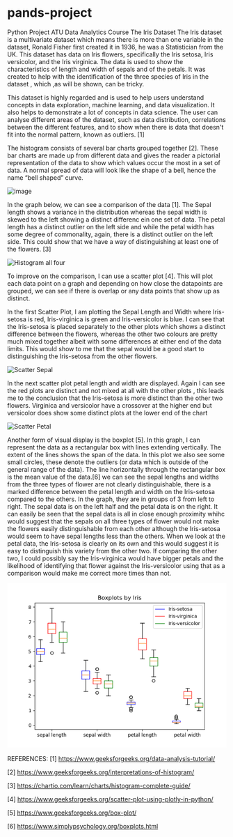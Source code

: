 # pands-project
Python Project ATU Data Analytics Course
The Iris Dataset
The Iris dataset is a multivariate dataset which means there is more than one variable in the dataset, Ronald Fisher first created it in 1936, he was a Statistician from the UK. This dataset has data on Iris flowers, specifically the Iris setosa, Iris versicolor, and the Iris virginica. The data is used to show the characteristics of length and width of sepals and of the petals.
It was created to help with the identification of the three species of Iris in the dataset , which ,as will be shown, can be tricky.

This dataset is highly regarded and is used to help users understand concepts in data exploration, machine learning, and data visualization. It also helps to demonstrate a lot of concepts in data science. The user can analyse different areas of the dataset, such as data distribution, correlations between the different features, and to show when there is data that doesn't fit into the normal pattern, known as outliers. [1]

The histogram consists of several bar charts grouped together [2]. These bar charts are made up from different data and gives the reader a pictorial representation of the data to show which values occur the most in a set of data.
A normal spread of data will look like the shape of a bell, hence the name “bell shaped” curve.

 ![image](https://github.com/kevinsenan/pands-project/assets/125194484/9dbfa69f-0e6e-4779-8ff7-a3d32d84a484)



In the graph below, we can see a comparison of the data [1]. The Sepal length shows a variance in the distribution whereas the sepal width is skewed to the left showing a distinct differenc ein one set of data. The petal length has a distinct outlier on the left side and while the petal width has some degree of commonality, again, there is a distinct outlier on the left side. This could show that we have a way of distinguishing at least one of the flowers. [3]

![Histogram all four](https://github.com/kevinsenan/pands-project/assets/125194484/a3f9cc8d-b8a9-4d3c-b501-354f008c89f7)


To improve on the comparison, I can use a scatter plot [4]. This will plot each data point on a graph and depending on how close the datapoints are grouped, we can see if there is overlap or any data points that show up as distinct.

In the first Scatter Plot, I am plotting the Sepal Length and Width where Iris-setosa is red, Iris-virginica is green and Iris-versicolor is blue. I can see that the Iris-setosa is placed separately to the other plots which shows a distinct difference between the flowers, whereas the other two colours are pretty much mixed together albeit with some differences at either end of the data limits. This would show to me that the sepal would be a good start to distinguishing the Iris-setosa from the other flowers.

![Scatter Sepal](https://github.com/kevinsenan/pands-project/assets/125194484/0d47a1ad-f06f-49ff-a06c-1f6549bbdbfe)

In the next scatter plot petal length and width are displayed. Again I can see the red plots are distinct and not mixed at all with the other plots , this leads me to the conclusion that the Iris-setosa is more distinct than the other two flowers.
Virginica and versicolor have a crossover at the higher end but versicolor does show some distinct plots at the lower end of the chart

![Scatter Petal](https://github.com/kevinsenan/pands-project/assets/125194484/a4d064df-e6f1-4935-a4e4-f79088305c09)


Another form of visual display is the boxplot [5]. In this graph, I can represent the data as a rectangular box with lines extending vertically. The extent of the lines shows the span of the data. In this plot we also see some small circles, these denote the outliers (or data which is outside of the general range of the data). The line horizontally through the rectangular box is the mean value of the data.[6]
we can see the sepal lengths and widths from the three types of flower are not clearly distinguishable, there is a marked difference between the petal length and width on the Iris-setosa compared to the others.
In the graph, they are in groups of 3 from left to right. The sepal data is on the left half and the petal data is on the right. It can easily be seen that the sepal data is all in close enough proximity whihc would suggest that the sepals on all three types of flower would not make the flowers easily distinguishable from each other although the Iris-setosa would seem to have sepal lengths less than the others. When we look at the petal data, the Iris-setosa is clearly on its own and this would suggest it is easy to distinguish this variety from the other two. If comparing the other two, I could possibly say the Iris-virginica would have bigger petals and the likelihood of identifying that flower against the Iris-versicolor using that as a comparison would make me correct more times than not.


![Alt text](Boxplot%20comparison.png)


REFERENCES:
[1] https://www.geeksforgeeks.org/data-analysis-tutorial/

[2] https://www.geeksforgeeks.org/interpretations-of-histogram/ 

[3] https://chartio.com/learn/charts/histogram-complete-guide/

[4] https://www.geeksforgeeks.org/scatter-plot-using-plotly-in-python/

[5] https://www.geeksforgeeks.org/box-plot/

[6] https://www.simplypsychology.org/boxplots.html

